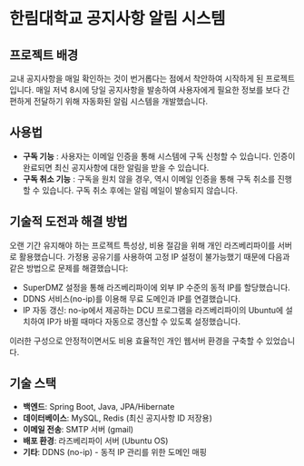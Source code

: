 # 한림대학교 공지사항 알림 시스템

## 프로젝트 배경

교내 공지사항을 매일 확인하는 것이 번거롭다는 점에서 착안하여 시작하게 된 프로젝트입니다. 매일 저녁 8시에 당일 공지사항을 발송하여 사용자에게 필요한 정보를 보다 간편하게 전달하기 위해 자동화된 알림 시스템을 개발했습니다.

## 사용법

   - **구독 기능**  : 사용자는 이메일 인증을 통해 시스템에 구독 신청할 수 있습니다. 인증이 완료되면 최신 공지사항에 대한 알림을 받을 수 있습니다.
   - **구독 취소 기능**  : 구독을 원치 않을 경우, 역시 이메일 인증을 통해 구독 취소를 진행할 수 있습니다. 구독 취소 후에는 알림 메일이 발송되지 않습니다.

## 기술적 도전과 해결 방법

오랜 기간 유지해야 하는 프로젝트 특성상, 비용 절감을 위해 개인 라즈베리파이를 서버로 활용했습니다. 가정용 공유기를 사용하여 고정 IP 설정이 불가능했기 때문에 다음과 같은 방법으로 문제를 해결했습니다:

- SuperDMZ 설정을 통해 라즈베리파이에 외부 IP 수준의 동적 IP를 할당했습니다.
- DDNS 서비스(no-ip)를 이용해 무료 도메인과 IP를 연결했습니다.
- IP 자동 갱신: no-ip에서 제공하는 DCU 프로그램을 라즈베리파이의 Ubuntu에 설치하여 IP가 바뀔 때마다 자동으로 갱신할 수 있도록 설정했습니다.

이러한 구성으로 안정적이면서도 비용 효율적인 개인 웹서버 환경을 구축할 수 있었습니다.

## 기술 스택

- **백엔드**: Spring Boot, Java, JPA/Hibernate
- **데이터베이스**: MySQL, Redis (최신 공지사항 ID 저장용)
- **이메일 전송**: SMTP 서버 (gmail)
- **배포 환경**: 라즈베리파이 서버 (Ubuntu OS)
- **기타**: DDNS (no-ip) - 동적 IP 관리를 위한 도메인 매핑
